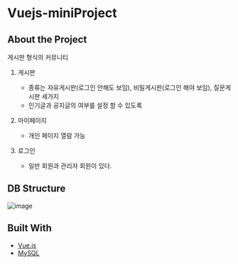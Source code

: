 # Vuejs-miniProject
## About the Project
게시판 형식의 커뮤니티
1. 게시판
    - 종류는 자유게시판(로그인 안해도 보임), 비밀게시판(로그인 해야 보임), 질문게시판 세가지
    - 인기글과 공지글의 여부를 설정 할 수 있도록
 
2. 마이페이지
    - 개인 페이지 열람 가능
 
3. 로그인
    - 일반 회원과 관리자 회원이 있다.

## DB Structure
![image](https://user-images.githubusercontent.com/56292365/159511045-9aafe890-7273-4e1e-a906-90e8787cef82.png)
 
## Built With
- [Vue.js](https://vuejs.org/)
- [MySQL](https://www.mysql.com/)
